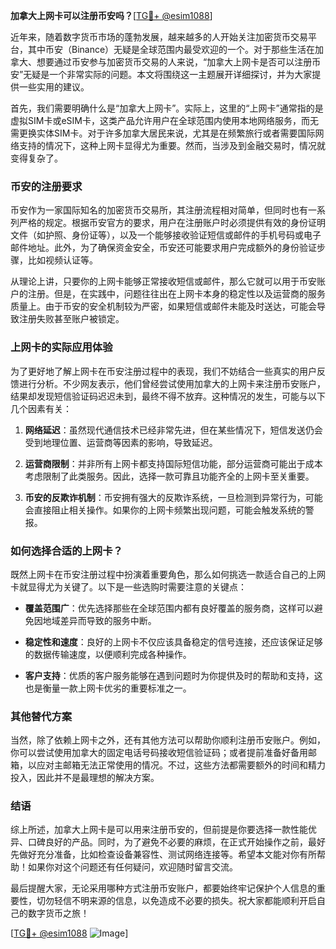 **加拿大上网卡可以注册币安吗？**[[TG💪+ @esim1088](https://t.me/s/esim1088)]

近年来，随着数字货币市场的蓬勃发展，越来越多的人开始关注加密货币交易平台，其中币安（Binance）无疑是全球范围内最受欢迎的一个。对于那些生活在加拿大、想要通过币安参与加密货币交易的人来说，“加拿大上网卡是否可以注册币安”无疑是一个非常实际的问题。本文将围绕这一主题展开详细探讨，并为大家提供一些实用的建议。

首先，我们需要明确什么是“加拿大上网卡”。实际上，这里的“上网卡”通常指的是虚拟SIM卡或eSIM卡，这类产品允许用户在全球范围内使用本地网络服务，而无需更换实体SIM卡。对于许多加拿大居民来说，尤其是在频繁旅行或者需要国际网络支持的情况下，这种上网卡显得尤为重要。然而，当涉及到金融交易时，情况就变得复杂了。

### 币安的注册要求

币安作为一家国际知名的加密货币交易所，其注册流程相对简单，但同时也有一系列严格的规定。根据币安官方的要求，用户在注册账户时必须提供有效的身份证明文件（如护照、身份证等），以及一个能够接收验证短信或邮件的手机号码或电子邮件地址。此外，为了确保资金安全，币安还可能要求用户完成额外的身份验证步骤，比如视频认证等。

从理论上讲，只要你的上网卡能够正常接收短信或邮件，那么它就可以用于币安账户的注册。但是，在实践中，问题往往出在上网卡本身的稳定性以及运营商的服务质量上。由于币安的安全机制较为严密，如果短信或邮件未能及时送达，可能会导致注册失败甚至账户被锁定。

### 上网卡的实际应用体验

为了更好地了解上网卡在币安注册过程中的表现，我们不妨结合一些真实的用户反馈进行分析。不少网友表示，他们曾经尝试使用加拿大的上网卡来注册币安账户，结果却发现短信验证码迟迟未到，最终不得不放弃。这种情况的发生，可能与以下几个因素有关：

1. **网络延迟**：虽然现代通信技术已经非常先进，但在某些情况下，短信发送仍会受到地理位置、运营商等因素的影响，导致延迟。
   
2. **运营商限制**：并非所有上网卡都支持国际短信功能，部分运营商可能出于成本考虑限制了此类服务。因此，选择一款可靠且功能齐全的上网卡至关重要。

3. **币安的反欺诈机制**：币安拥有强大的反欺诈系统，一旦检测到异常行为，可能会直接阻止相关操作。如果你的上网卡频繁出现问题，可能会触发系统的警报。

### 如何选择合适的上网卡？

既然上网卡在币安注册过程中扮演着重要角色，那么如何挑选一款适合自己的上网卡就显得尤为关键了。以下是一些选购时需要注意的关键点：

- **覆盖范围广**：优先选择那些在全球范围内都有良好覆盖的服务商，这样可以避免因地域差异而导致的服务中断。
  
- **稳定性和速度**：良好的上网卡不仅应该具备稳定的信号连接，还应该保证足够的数据传输速度，以便顺利完成各种操作。

- **客户支持**：优质的客户服务能够在遇到问题时为你提供及时的帮助和支持，这也是衡量一款上网卡优劣的重要标准之一。

### 其他替代方案

当然，除了依赖上网卡之外，还有其他方法可以帮助你顺利注册币安账户。例如，你可以尝试使用加拿大的固定电话号码接收短信验证码；或者提前准备好备用邮箱，以应对主邮箱无法正常使用的情况。不过，这些方法都需要额外的时间和精力投入，因此并不是最理想的解决方案。

### 结语

综上所述，加拿大上网卡是可以用来注册币安的，但前提是你要选择一款性能优异、口碑良好的产品。同时，为了避免不必要的麻烦，在正式开始操作之前，最好先做好充分准备，比如检查设备兼容性、测试网络连接等。希望本文能对你有所帮助！如果你对这个问题还有任何疑问，欢迎随时留言交流。

最后提醒大家，无论采用哪种方式注册币安账户，都要始终牢记保护个人信息的重要性，切勿轻信不明来源的信息，以免造成不必要的损失。祝大家都能顺利开启自己的数字货币之旅！

[[TG💪+ @esim1088](https://t.me/s/esim1088) ![Image](https://i.postimg.cc/4NQfJmqS/Snipaste-2025-05-13-00-14-12.png)]